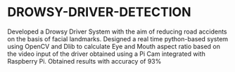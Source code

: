 # DROWSY-DRIVER-DETECTION


Developed a Drowsy Driver System with the aim of reducing road accidents on the basis of facial landmarks.
Designed a real time python-based system using OpenCV and Dlib to calculate Eye and Mouth aspect ratio based on the video input of the driver obtained using a Pi Cam integrated with Raspberry Pi.
Obtained results with accuracy of 93% 

